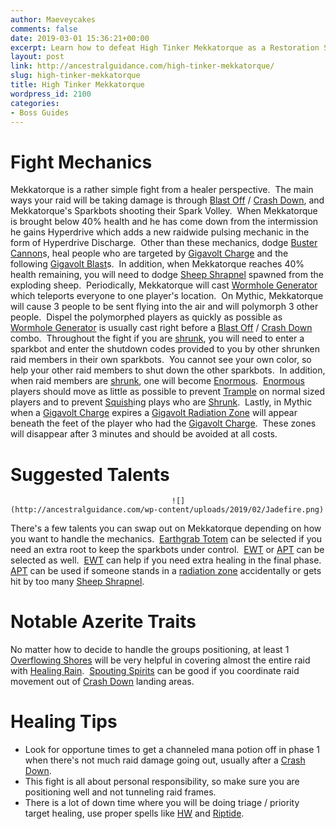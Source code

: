 ```yaml
---
author: Maeveycakes
comments: false
date: 2019-03-01 15:36:21+00:00
excerpt: Learn how to defeat High Tinker Mekkatorque as a Restoration Shaman.
layout: post
link: http://ancestralguidance.com/high-tinker-mekkatorque/
slug: high-tinker-mekkatorque
title: High Tinker Mekkatorque
wordpress_id: 2100
categories:
- Boss Guides
---
```


# Fight Mechanics

		
		

Mekkatorque is a rather simple fight from a healer perspective.  The main ways your raid will be taking damage is through [Blast Off](https://www.wowhead.com/spell=282205/blast-off) / [Crash Down](https://www.wowhead.com/spell=282245/crash-down), and Mekkatorque's Sparkbots shooting their Spark Volley.  When Mekkatorque is brought below 40% health and he has come down from the intermission he gains Hyperdrive which adds a new raidwide pulsing mechanic in the form of Hyperdrive Discharge.  Other than these mechanics, dodge [Buster Cannon](https://www.wowhead.com/spell=282182/buster-cannon)s, heal people who are targeted by [Gigavolt Charge](https://www.wowhead.com/spell=286646/gigavolt-charge) and the following [Gigavolt Blast](https://www.wowhead.com/spell=283411/gigavolt-blast)s.  In addition, when Mekkatorque reaches 40% health remaining, you will need to dodge [Sheep Shrapnel](https://www.wowhead.com/spell=287891/sheep-shrapnel) spawned from the exploding sheep.  Periodically, Mekkatorque will cast [Wormhole Generator](https://www.wowhead.com/spell=287952/wormhole-generator) which teleports everyone to one player's location.  On Mythic, Mekkatorque will cause 3 people to be sent flying into the air and will polymorph 3 other people.  Dispel the polymorphed players as quickly as possible as [Wormhole Generator](https://www.wowhead.com/spell=287952/wormhole-generator) is usually cast right before a [Blast Off](https://www.wowhead.com/spell=282205/blast-off) / [Crash Down](https://www.wowhead.com/spell=282245/crash-down) combo.  Throughout the fight if you are [shrunk](https://www.wowhead.com/spell=284168/shrunk), you will need to enter a sparkbot and enter the shutdown codes provided to you by other shrunken raid members in their own sparkbots.  You cannot see your own color, so help your other raid members to shut down the other sparkbots.  In addition, when raid members are [shrunk](https://www.wowhead.com/spell=284168/shrunk), one will become [Enormous](https://www.wowhead.com/spell=289023/enormous).  [Enormous](https://www.wowhead.com/spell=289023/enormous) players should move as little as possible to prevent [Trample](https://www.wowhead.com/spell=284214/trample) on normal sized players and to prevent [Squish](https://www.wowhead.com/spell=289132/squish)ing plays who are [Shrunk](https://www.wowhead.com/spell=284168/shrunk).  Lastly, in Mythic when a [Gigavolt Charge](https://www.wowhead.com/spell=286646/gigavolt-charge) expires a [Gigavolt Radiation Zone](https://www.wowhead.com/spell=288792/gigavolt-radiation-zone) will appear beneath the feet of the player who had the [Gigavolt Charge](https://www.wowhead.com/spell=286646/gigavolt-charge).  These zones will disappear after 3 minutes and should be avoided at all costs.

		
			

# Suggested Talents

		
										![](http://ancestralguidance.com/wp-content/uploads/2019/02/Jadefire.png)											
		

There's a few talents you can swap out on Mekkatorque depending on how you want to handle the mechanics.  [Earthgrab Totem](https://www.wowhead.com/spell=51485/earthgrab-totem) can be selected if you need an extra root to keep the sparkbots under control.  [EWT](https://www.wowhead.com/spell=198838/earthen-wall-totem) or [APT](https://www.wowhead.com/spell=207399/ancestral-protection-totem) can be selected as well.  [EWT](https://www.wowhead.com/spell=198838/earthen-wall-totem) can help if you need extra healing in the final phase.  [APT](https://www.wowhead.com/spell=207399/ancestral-protection-totem) can be used if someone stands in a [radiation zone](https://www.wowhead.com/spell=288792/gigavolt-radiation-zone) accidentally or gets hit by too many [Sheep Shrapnel](https://www.wowhead.com/spell=287891/sheep-shrapnel).

		
			

# Notable Azerite Traits

		
		

No matter how to decide to handle the groups positioning, at least 1 [Overflowing Shores](https://www.wowhead.com/spell=278095/overflowing-shores) will be very helpful in covering almost the entire raid with [Healing Rain](https://www.wowhead.com/spell=73920/healing-rain).  [Spouting Spirits](https://www.wowhead.com/spell=279504/spouting-spirits) can be good if you coordinate raid movement out of [Crash Down](https://www.wowhead.com/spell=282245/crash-down) landing areas.

		
			

# Healing Tips

		
		

  * Look for opportune times to get a channeled mana potion off in phase 1 when there's not much raid damage going out, usually after a [Crash Down](https://www.wowhead.com/spell=282245/crash-down).
  * This fight is all about personal responsibility, so make sure you are positioning well and not tunneling raid frames.
  * There is a lot of down time where you will be doing triage / priority target healing, use proper spells like [HW](https://www.wowhead.com/spell=77472/healing-wave) and [Riptide](https://www.wowhead.com/spell=61295/riptide).

